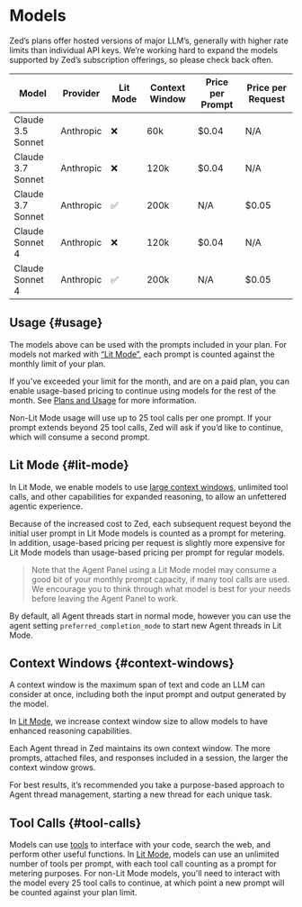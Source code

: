 # Models

Zed’s plans offer hosted versions of major LLM’s, generally with higher rate limits than individual API keys.
We’re working hard to expand the models supported by Zed’s subscription offerings, so please check back often.

| Model             | Provider  | Lit Mode | Context Window | Price per Prompt | Price per Request |
| ----------------- | --------- | -------- | -------------- | ---------------- | ----------------- |
| Claude 3.5 Sonnet | Anthropic | ❌       | 60k            | $0.04            | N/A               |
| Claude 3.7 Sonnet | Anthropic | ❌       | 120k           | $0.04            | N/A               |
| Claude 3.7 Sonnet | Anthropic | ✅       | 200k           | N/A              | $0.05             |
| Claude Sonnet 4   | Anthropic | ❌       | 120k           | $0.04            | N/A               |
| Claude Sonnet 4   | Anthropic | ✅       | 200k           | N/A              | $0.05             |

## Usage {#usage}

The models above can be used with the prompts included in your plan. For models not marked with [“Lit Mode”](#lit-mode), each prompt is counted against the monthly limit of your plan.

If you’ve exceeded your limit for the month, and are on a paid plan, you can enable usage-based pricing to continue using models for the rest of the month. See [Plans and Usage](./plans-and-usage.md) for more information.

Non-Lit Mode usage will use up to 25 tool calls per one prompt. If your prompt extends beyond 25 tool calls, Zed will ask if you’d like to continue, which will consume a second prompt.

## Lit Mode {#lit-mode}

In Lit Mode, we enable models to use [large context windows](#context-windows), unlimited tool calls, and other capabilities for expanded reasoning, to allow an unfettered agentic experience.

Because of the increased cost to Zed, each subsequent request beyond the initial user prompt in Lit Mode models is counted as a prompt for metering.
In addition, usage-based pricing per request is slightly more expensive for Lit Mode models than usage-based pricing per prompt for regular models.

> Note that the Agent Panel using a Lit Mode model may consume a good bit of your monthly prompt capacity, if many tool calls are used. We encourage you to think through what model is best for your needs before leaving the Agent Panel to work.

By default, all Agent threads start in normal mode, however you can use the agent setting `preferred_completion_mode` to start new Agent threads in Lit Mode.

## Context Windows {#context-windows}

A context window is the maximum span of text and code an LLM can consider at once, including both the input prompt and output generated by the model.

In [Lit Mode](#lit-mode), we increase context window size to allow models to have enhanced reasoning capabilities.

Each Agent thread in Zed maintains its own context window.
The more prompts, attached files, and responses included in a session, the larger the context window grows.

For best results, it’s recommended you take a purpose-based approach to Agent thread management, starting a new thread for each unique task.

## Tool Calls {#tool-calls}

Models can use [tools](./tools.md) to interface with your code, search the web, and perform other useful functions.
In [Lit Mode](#lit-mode), models can use an unlimited number of tools per prompt, with each tool call counting as a prompt for metering purposes.
For non-Lit Mode models, you'll need to interact with the model every 25 tool calls to continue, at which point a new prompt will be counted against your plan limit.

